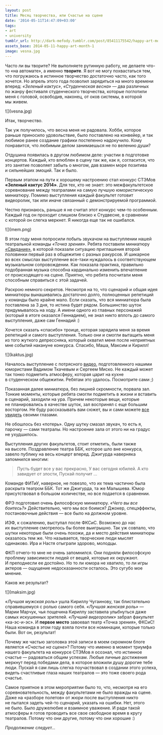 ```yaml
---
layout: post
title: Месяц творчества, или Счастье на сцене
date: '2014-05-11T14:47:09+03:00'
tags:
- art
- university
tumblr_url: http://dark-mefody.tumblr.com/post/85411175542/happy-art-month-1
assets_base: 2014-05-11-happy-art-month-1
image: vesna.jpg
---
```

Часто ли вы творите? Не выполняете рутинную работу, не делаете что-то «на автомате», а именно **творите**. Я вот не могу похвастаться тем, что погружаюсь в истинное творчество достаточно часто, как того хочется. Но апрель этого года позволил зарядиться на много времени вперед: _«Зеленый кактус»_, _«Студенческая весна»_ — два различных по жанру фестиваля студенческого творчества, которые поглотили меня с головой, освободив, наконец, от оков системы, в которой мы живем.

<p class="block-full-width" markdown="1">![](vesna.jpg)</p>
<!--more-->

Итак, творчество.

Так уж получилось, что весна меня не радовала. Хобби, которое раньше приносило удовольствие, было поставлено на конвейер, и так любимое ранее создание графики постепенно надокучило. Кому понравится, что любимым делом занимаешься не по велению души?

Отдушина появилась в другом любимом деле: участии в подготовке концертов. Каждый, кто влюблен в сцену так же, как я, согласится, что это занятие позволяет забыть о многом, дав взамен море позитива и сильнейших эмоций. Так и было.

Первым этапом на пути к хорошему настроению стал конкурс СТЭМов **«Зеленый кактус 2014»**. Для тех, кто не знает: это межфакультетское соревнование между театралами на самую лучшую юмористическую миниатюру. Помимо выступления каждый факультет готовит видеоролик, так или иначе связанный с демонстрируемой программой.

Честно признаюсь, раньше я не считал этот конкурс чем-то особенным. Каждый год он проходит слишком близко к Студвесне, в сравнении с которой он слегка меркнет. Я никогда еще так не ошибался.

<p class="block-full-width" markdown="1">![](mem.png)</p>

В этом году меня попросили побыть звукачом на выступлении нашей театральной команды _«Точка зрения»_. Ребята поставили миниатюру [«Свидание»](https://www.youtube.com/watch?v=l9bUrUAxbzA), в которой показали ситуацию приглашения второй половинки первый раз в общежитие с разных ракурсов. И шикарное во всех смыслах выступление все-таки нуждалось в соответствующем музыкальном сопровождении. Как показала практика, правильно подобранная музыка способна кардинально изменить впечатление от происходящего на сцене. Приятно, что ребята посчитали меня способным справиться с этой задачей.

Раскрою немного секретов. Несмотря на то, что сценарий и общая идея миниатюры вынашивались достаточно долго, полноценных репетиций у команды было крайне мало. Если сказать, что вся миниатюра была поставлена за 3 дня, то истина будет рядом. Большинство шуток придумывалось на ходу. А имени одного из главных персонажей (который в итоге оказался Геннадием), не знал никто вплоть до самого выступления, даже сам Геннадий :)

Хочется сказать «спасибо» троице, которая зарядила меня за время репетиций и самого выступления. Только они и смогли вытащить меня из того жуткого депрессняка, который охватил меня после неприятных мне событий накануне конкурса. Спасибо, Маша, Максим и Кирилл!

<p class="block-full-width" markdown="1">![](kaktus.jpg)</p>

Началось выступление с потрясного [видео](https://www.youtube.com/watch?v=Jqprl5r4G2I), подготовленного нашими юмористами Вадимом Ткачевым и Сергеем Миско. Не каждый может так тонко подметить атмосферу, которая царит на кухне в студенческом общежитии. Ребятам это удалось. Посмотрите сами ;)

Показанная далее миниатюра, без лишней скромности, порвала зал. Тонкие моменты, которые ребята смогли подметить в жизни и вставить в сценарий, заходили на ура. Причем некоторые вещи, которые не планировались в качестве шуток, зал воспринял с еще большим восторгом. Не буду рассказывать вам сюжет, вы и сами можете [все увидеть](http://youtu.be/l9bUrUAxbzA?t=35m20s) своими глазами.

Не обошлось без «потерь». Одну шутку смазал звукач, то есть я, парочку — сами театралы. Но настроение зала от этого ни на градус не ухудшилось.

Выступления других факультетов, стоит отметить, были также на высоте. Поздравление театра ББК, которое шло вне конкурса, завело публику на весь концерт вперед. Джигурда наверняка запомнился многим:

> Пусть будет все у вас прекрасно,
> У вас сегодня юбилей.
> А кто завидует от злости,
> Пускай получит ...

Команде ФИТиУ, наверное, не повезло, что их тема частично была раскрыта театром ББК. Тот же Джигурда, та же Малышева. Юмор присутствовал в большом количестве, но все подается в сравнении.

ФРЭ подготовил очень философскую миниатюру. _«Чего вы все боитесь?»_ Действительно, чего мы все боимся? Джокер, спецэффекты, постановочные действия — все было на должном уровне.

ИЭФ, к сожалению, выступал после ФКСиС. Возможно до нас их выступление смотрелось бы более выигрышно. Так уж совпало, что шутки некоторые были очень похожи, да и место действия миниатюры оказалось тем же. Что называется, творческие люди мыслят одинаково. Ира и Настя отыграли здорово, молодцы.

ФКП отчего-то мне не очень запомнился. Они подняли философскую проблему зависимости людей от вещей, которые их окружают. И преподнесли ее достойно. Но то ли юмора не хватило, то ли игры актеров — ощущение недосказанности осталось. Это сугубо мое мнение.

Каков же результат?

<p class="block-full-width" markdown="1">![](maksim.jpg)</p>

_«Лучшая мужская роль»_ ушла Кириллу Чугаинову, так блистательно справившемуся с ролью самого себя. _«Лучшая женская роль»_ — Марии Марчук, чья пощечина Кириллу заставила улыбнуться даже самых искушенных зрителей. _«Лучший видеоролик»_ забрал факультет «ка-эс-и-эс». И **первое место** завоевал театр «Точка зрения», ФКСиС! Наша команда в этом году взяла почти все номинации, которые только были. Вот он, результат!

Почему же частью заголовка этой записи в моем скромном блоге является _«Счастье на сцене»_? Потому что именно в момент триумфа нашего факультета на конкурсе СТЭМов я осознал, что истинное счастье — радоваться общим успехам. Любые личные достижения меркнут перед победами дела, в которое вложили душу дорогие тебе люди. Пускай я сам лишь слегка поучаствовал в создании этого успеха, видеть счастливые глаза наших театралов — это тоже своего рода счастье.

Самое приятное в этом мероприятии было то, что, несмотря на его соревновательность, между факультетами не было вражды на сцене. Даже на «разборе полетов» от жюри после выступления никто не пытался задеть чей-то сценарий, указать на ошибки. Нет, этого не было. Было дружелюбие и взаимное уважение. И ради такой атмосферы я готов проводить все свое свободное время в кругу театралов. Потому что они другие, потому что они хорошие :)

_Продолжение следует..._
